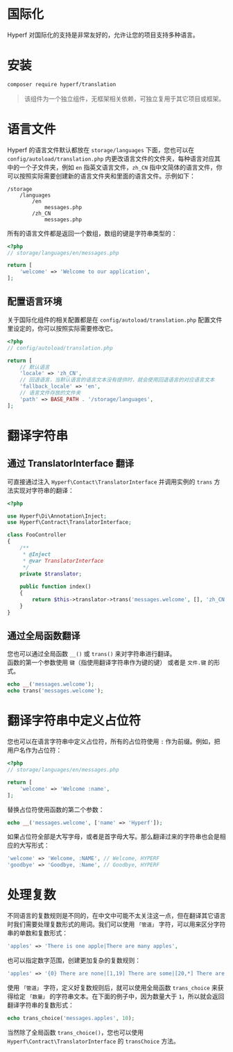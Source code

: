 # 国际化

Hyperf 对国际化的支持是非常友好的，允许让您的项目支持多种语言。

# 安装

```bash
composer require hyperf/translation
```

> 该组件为一个独立组件，无框架相关依赖，可独立复用于其它项目或框架。

# 语言文件

Hyperf 的语言文件默认都放在 `storage/languages` 下面，您也可以在 `config/autoload/translation.php` 内更改语言文件的文件夹，每种语言对应其中的一个子文件夹，例如 `en` 指英文语言文件，`zh_CN` 指中文简体的语言文件，你可以按照实际需要创建新的语言文件夹和里面的语言文件。示例如下：

```
/storage
    /languages
        /en
            messages.php
        /zh_CN
            messages.php
```

所有的语言文件都是返回一个数组，数组的键是字符串类型的：

```php
<?php
// storage/languages/en/messages.php

return [
    'welcome' => 'Welcome to our application',
];
```

## 配置语言环境

关于国际化组件的相关配置都是在 `config/autoload/translation.php` 配置文件里设定的，你可以按照实际需要修改它。

```php
<?php
// config/autoload/translation.php

return [
    // 默认语言
    'locale' => 'zh_CN',
    // 回退语言，当默认语言的语言文本没有提供时，就会使用回退语言的对应语言文本
    'fallback_locale' => 'en',
    // 语言文件存放的文件夹
    'path' => BASE_PATH . '/storage/languages',
];
```

# 翻译字符串

## 通过 TranslatorInterface 翻译

可直接通过注入 `Hyperf\Contact\TranslatorInterface` 并调用实例的 `trans` 方法实现对字符串的翻译：

```php
<?php

use Hyperf\Di\Annotation\Inject;
use Hyperf\Contract\TranslatorInterface;

class FooController
{
    /**
     * @Inject
     * @var TranslatorInterface
     */
    private $translator;
    
    public function index()
    {
        return $this->translator->trans('messages.welcome', [], 'zh_CN');
    }
}
```

## 通过全局函数翻译

您也可以通过全局函数 `__()` 或 `trans()` 来对字符串进行翻译。   
函数的第一个参数使用 `键`（指使用翻译字符串作为键的键） 或者是 `文件.键` 的形式。

```php
echo __('messages.welcome');
echo trans('messages.welcome');
```

# 翻译字符串中定义占位符

您也可以在语言字符串中定义占位符，所有的占位符使用 `:` 作为前缀。例如，把用户名作为占位符：

```php
<?php
// storage/languages/en/messages.php

return [
    'welcome' => 'Welcome :name',
];
```

替换占位符使用函数的第二个参数：

```php
echo __('messages.welcome', ['name' => 'Hyperf']);
```

如果占位符全部是大写字母，或者是首字母大写。那么翻译过来的字符串也会是相应的大写形式：

```php
'welcome' => 'Welcome, :NAME', // Welcome, HYPERF
'goodbye' => 'Goodbye, :Name', // Goodbye, HYPERF
```

# 处理复数

不同语言的复数规则是不同的，在中文中可能不太关注这一点，但在翻译其它语言时我们需要处理复数形式的用词。我们可以使用 `「管道」` 字符，可以用来区分字符串的单数和复数形式：

```php
'apples' => 'There is one apple|There are many apples',
```

也可以指定数字范围，创建更加复杂的复数规则：

```php
'apples' => '{0} There are none|[1,19] There are some|[20,*] There are many',
```

使用 `「管道」` 字符，定义好复数规则后，就可以使用全局函数 `trans_choice` 来获得给定 `「数量」` 的字符串文本。在下面的例子中，因为数量大于  `1`，所以就会返回翻译字符串的复数形式：

```php
echo trans_choice('messages.apples', 10);
```

当然除了全局函数 `trans_choice()`，您也可以使用 `Hyperf\Contract\TranslatorInterface` 的 `transChoice` 方法。